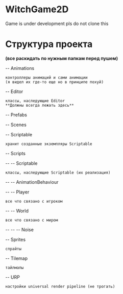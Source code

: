 # WitchGame2D
Game is under development pls do not clone this

# Структура проекта 
**(все раскидать по нужным папкам перед пушем)**

-- Animations 

	контроллеры анимаций и сами анимации
	(я видел их где-то еще но в принципе похуй) 
  
-- Editor

	классы, наследующие Editor
	**Должны всегда лежать здесь**

-- Prefabs

-- Scenes


-- Scriptable

	хранит созданные экземпляры Scriptable

-- Scripts

-- -- Scriptable

	классы, наследующие Scriptable (их реализация)

-- -- AnimationBehaviour

-- -- Player

	все что связано с игроком

-- -- World

	все что связано с миром

-- -- -- Noise

-- Sprites

	спрайты

-- Tilemap

	тайлмапы

-- URP

	настройки universal render pipeline (не трогать)
 
